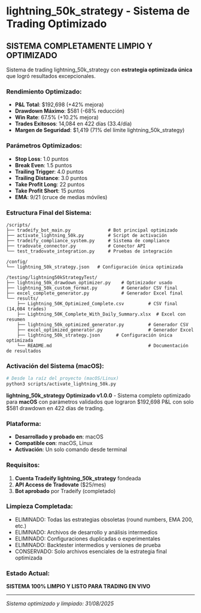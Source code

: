 # lightning_50k_strategy - Sistema de Trading Optimizado

## SISTEMA COMPLETAMENTE LIMPIO Y OPTIMIZADO

Sistema de trading lightning_50k_strategy con **estrategia optimizada única** que logró resultados excepcionales.

### Rendimiento Optimizado:
- **P&L Total**: $192,698 (+42% mejora)
- **Drawdown Máximo**: $581 (-68% reducción)
- **Win Rate**: 67.5% (+10.2% mejora)
- **Trades Exitosos**: 14,084 en 422 días (33.4/día)
- **Margen de Seguridad**: $1,419 (71% del límite lightning_50k_strategy)

### Parámetros Optimizados:
- **Stop Loss**: 1.0 puntos
- **Break Even**: 1.5 puntos
- **Trailing Trigger**: 4.0 puntos
- **Trailing Distance**: 3.0 puntos
- **Take Profit Long**: 22 puntos
- **Take Profit Short**: 15 puntos
- **EMA**: 9/21 (cruce de medias móviles)

### Estructura Final del Sistema:

```
/scripts/
├── tradeify_bot_main.py              # Bot principal optimizado
├── activate_lightning_50k.py         # Script de activación
├── tradeify_compliance_system.py     # Sistema de compliance
├── tradovate_connector.py            # Conector API
└── test_tradovate_integration.py     # Pruebas de integración

/config/
└── lightning_50k_strategy.json   # Configuración única optimizada

/testing/lightning50kStrategyTest/
├── lightning_50k_drawdown_optimizer.py    # Optimizador usado
├── lightning_50k_custom_format.py         # Generador CSV final
├── excel_complete_generator.py            # Generador Excel final
└── results/
    ├── Lightning_50K_Optimized_Complete.csv         # CSV final (14,084 trades)
    ├── Lightning_50K_Complete_With_Daily_Summary.xlsx  # Excel con resumen
    ├── lightning_50k_optimized_generator.py         # Generador CSV
    ├── excel_optimized_generator.py                 # Generador Excel
    ├── lightning_50k_strategy.json      # Configuración única optimizada
    └── README.md                                    # Documentación de resultados
```

### Activación del Sistema (macOS):

```bash
# Desde la raíz del proyecto (macOS/Linux)
python3 scripts/activate_lightning_50k.py
```

**lightning_50k_strategy Optimizado v1.0.0** - Sistema completo optimizado para **macOS** con parámetros validados que lograron $192,698 P&L con solo $581 drawdown en 422 días de trading.

### Plataforma:
- **Desarrollado y probado en**: macOS
- **Compatible con**: macOS, Linux  
- **Activación**: Un solo comando desde terminal

### Requisitos:
1. **Cuenta Tradeify lightning_50k_strategy** fondeada
2. **API Access de Tradovate** ($25/mes)
3. **Bot aprobado** por Tradeify (completado)

### Limpieza Completada:
- ELIMINADO: Todas las estrategias obsoletas (round numbers, EMA 200, etc.)
- ELIMINADO: Archivos de desarrollo y análisis intermedios
- ELIMINADO: Configuraciones duplicadas o experimentales
- ELIMINADO: Backtester intermedios y versiones de prueba
- CONSERVADO: Solo archivos esenciales de la estrategia final optimizada

### Estado Actual:
**SISTEMA 100% LIMPIO Y LISTO PARA TRADING EN VIVO**

---
*Sistema optimizado y limpiado: 31/08/2025*
